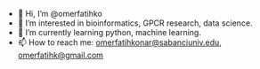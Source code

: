 - 👋 Hi, I’m @omerfatihko
- 👀 I’m interested in bioinformatics, GPCR research, data science.
- 🌱 I’m currently learning python, machine learning.
- 📫 How to reach me: omerfatihkonar@sabanciuniv.edu, omerfatihk@gmail.com

<!---
omerfatihko/omerfatihko is a ✨ special ✨ repository because its `README.md` (this file) appears on your GitHub profile.
You can click the Preview link to take a look at your changes.
--->
